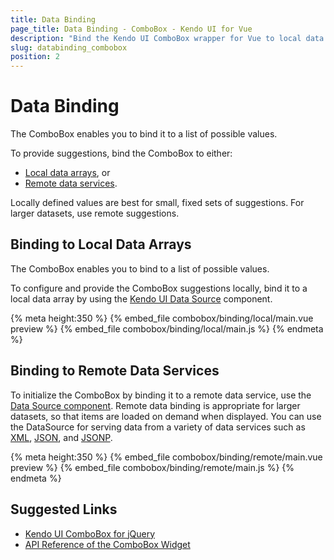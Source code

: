 ```yaml
---
title: Data Binding
page_title: Data Binding - ComboBox - Kendo UI for Vue
description: "Bind the Kendo UI ComboBox wrapper for Vue to local data arrays or remote data services."
slug: databinding_combobox
position: 2
---
```


# Data Binding

The ComboBox enables you to bind it to a list of possible values.

To provide suggestions, bind the ComboBox to either:
* [Local data arrays](#toc-binding-to-local-data-arrays), or
* [Remote data services](#toc-binding-to-remote-data-services).

Locally defined values are best for small, fixed sets of suggestions. For larger datasets, use remote suggestions.

## Binding to Local Data Arrays

The ComboBox enables you to bind to a list of possible values.

To configure and provide the ComboBox suggestions locally, bind it to a local data array by using the [Kendo UI Data Source](https://docs.telerik.com/kendo-ui/framework/datasource/overview) component.

{% meta height:350 %}
{% embed_file combobox/binding/local/main.vue preview %}
{% embed_file combobox/binding/local/main.js %}
{% endmeta %}

## Binding to Remote Data Services

To initialize the ComboBox by binding it to a remote data service, use the [Data Source component](https://docs.telerik.com/kendo-ui/framework/datasource/overview). Remote data binding is appropriate for larger datasets, so that items are loaded on demand when displayed. You can use the DataSource for serving data from a variety of data services such as [XML](https://en.wikipedia.org/wiki/XML), [JSON](https://en.wikipedia.org/wiki/JSON), and [JSONP](https://en.wikipedia.org/wiki/JSONP).

{% meta height:350 %}
{% embed_file combobox/binding/remote/main.vue preview %}
{% embed_file combobox/binding/remote/main.js %}
{% endmeta %}

## Suggested Links

* [Kendo UI ComboBox for jQuery](https://docs.telerik.com/kendo-ui/controls/editors/combobox/overview)
* [API Reference of the ComboBox Widget](https://docs.telerik.com/kendo-ui/api/javascript/ui/combobox)
